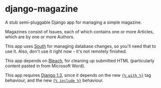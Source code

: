 # django-magazine

A stub semi-pluggable Django app for managing a simple magazine.

Magazines consist of Issues, each of which contains one or more Articles, which
are by one or more Authors.

This app uses [South](http://south.aeracode.org/) for managing database changes,
so you'll need that to use it. Also, don't use it right now - it's not remotely
finished.

This app depends on [Bleach](https://github.com/jsocol/bleach), for cleaning up
submitted HTML (particularly content pasted in from Microsoft Word).

This app requires [Django 1.3](https://docs.djangoproject.com/en/dev/releases/1.3/),
since it depends on the new [`{% with %}`](https://docs.djangoproject.com/en/1.3/ref/templates/builtins/#with)
tag behaviour, and the new [`{% include %}`](https://docs.djangoproject.com/en/1.3/ref/templates/builtins/#include)
behaviour.
